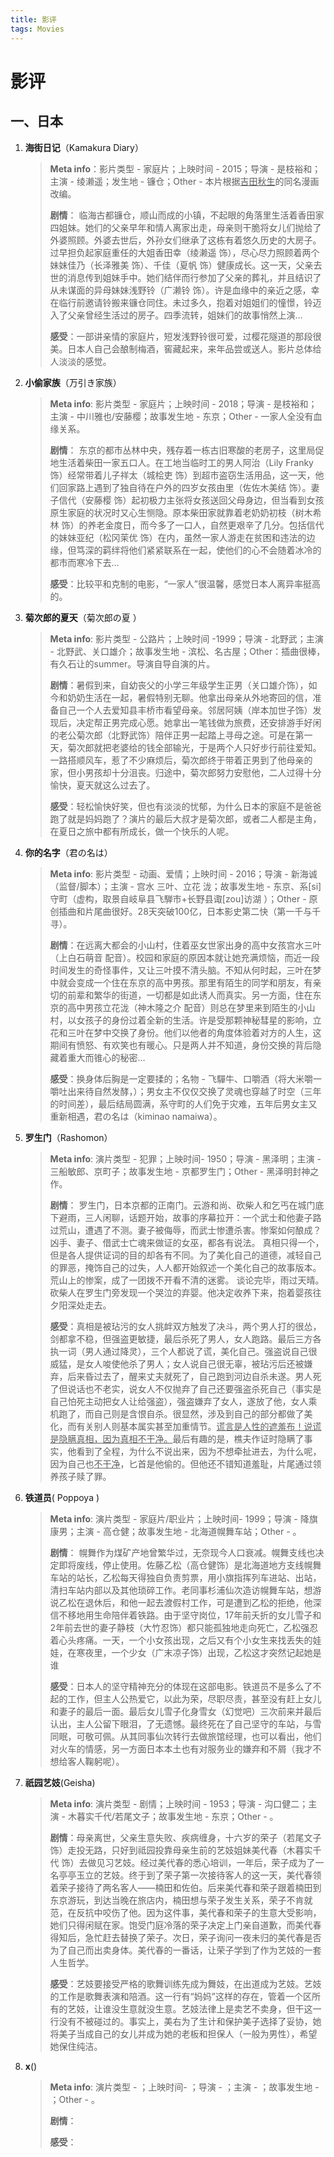 ```yaml
---
title: 影评
tags: Movies
---
```


# 影评

## 一、日本

1. **海街日记**（Kamakura Diary）

   > **Meta info**：影片类型 - 家庭片；上映时间 - 2015；导演 - 是枝裕和；主演 - 绫濑遥；发生地 - 镰仓；Other - 本片根据<u>吉田秋生</u>的同名漫画改编。
   >
   > **剧情**： 临海古都镰仓，顺山而成的小镇，不起眼的角落里生活着香田家四姐妹。她们的父亲早年和情人离家出走，母亲则干脆将女儿们抛给了外婆照顾。外婆去世后，外孙女们继承了这栋有着悠久历史的大房子。过早担负起家庭重任的大姐香田幸（绫濑遥 饰），尽心尽力照顾着两个妹妹佳乃（长泽雅美 饰）、千佳（夏帆 饰）健康成长。这一天，父亲去世的消息传到姐妹手中。她们结伴而行参加了父亲的葬礼，并且结识了从未谋面的异母妹妹浅野铃（广濑铃 饰）。许是血缘中的亲近之感，幸在临行前邀请铃搬来镰仓同住。未过多久，抱着对姐姐们的憧憬，铃迈入了父亲曾经生活过的房子。四季流转，姐妹们的故事悄然上演… 
   >
   > **感受**：一部讲亲情的家庭片，短发浅野铃很可爱，过樱花隧道的那段很美。日本人自己会酿制梅酒，窖藏起来，来年品尝或送人。影片总体给人淡淡的感觉。

2. **小偷家族**（万引き家族）

   > **Meta info**: 影片类型 - 家庭片；上映时间 - 2018；导演 - 是枝裕和；主演 - 中川雅也/安藤樱；故事发生地 - 东京；Other - 一家人全没有血缘关系。
   >
   > **剧情**： 东京的都市丛林中央，残存着一栋古旧寒酸的老房子，这里局促地生活着柴田一家五口人。在工地当临时工的男人阿治（Lily Franky 饰）经常带着儿子祥太（城桧吏 饰）到超市盗窃生活用品，这一天，他们回家路上遇到了独自待在户外的四岁女孩由里（佐佐木美结 饰）。妻子信代（安藤樱 饰）起初极力主张将女孩送回父母身边，但当看到女孩原生家庭的状况时又心生恻隐。原本柴田家就靠着老奶奶初枝（树木希林 饰）的养老金度日，而今多了一口人，自然更艰辛了几分。包括信代的妹妹亚纪（松冈茉优 饰）在内，虽然一家人游走在贫困和违法的边缘，但笃深的羁绊将他们紧紧联系在一起，使他们的心不会随着冰冷的都市而寒冷下去…
   >
   > **感受**：比较平和克制的电影，“一家人”很温馨，感觉日本人离异率挺高的。

3. **菊次郎的夏天**（菊次郎の夏 ）

   > **Meta info**: 影片类型 - 公路片；上映时间 -1999；导演 - 北野武；主演 - 北野武、关口雄介；故事发生地 - 滨松、名古屋；Other：插曲很棒，有久石让的summer。导演自导自演的片。
   >
   > **剧情**：暑假到来，自幼丧父的小学三年级学生正男（关口雄介饰），如今和奶奶生活在一起，暑假特别无聊。他拿出母亲从外地寄回的信，准备自己一个人去爱知县丰桥市看望母亲。邻居阿姨（岸本加世子饰）发现后，决定帮正男完成心愿。她拿出一笔钱做为旅费，还安排游手好闲的老公菊次郎（北野武饰）陪伴正男一起踏上寻母之途。可是在第一天，菊次郎就把老婆给的钱全部输光，于是两个人只好步行前往爱知。一路搭顺风车，惹了不少麻烦后，菊次郎终于带着正男到了他母亲的家，但小男孩却十分沮丧。归途中，菊次郎努力安慰他，二人过得十分愉快，夏天就这么过去了。
   >
   > **感受**：轻松愉快好笑，但也有淡淡的忧郁，为什么日本的家庭不是爸爸跑了就是妈妈跑了？演片的最后大叔才是菊次郎，或者二人都是主角，在夏日之旅中都有所成长，做一个快乐的人呢。

4. **你的名字**（君の名は）

   > **Meta info**: 影片类型 - 动画、爱情；上映时间 - 2016；导演 - 新海诚（监督/脚本）；主演 - 宫水 三叶、立花 泷；故事发生地 - 东京、系[si]守町（虚构，取景自岐阜县飞騨市+长野县诹[zou]访湖 ）；Other - 原创插曲和片尾曲很好。28天突破100亿，日本影史第二快（第一千与千寻）。
   >
   > **剧情**：在远离大都会的小山村，住着巫女世家出身的高中女孩宫水三叶（上白石萌音 配音）。校园和家庭的原因本就让她充满烦恼，而近一段时间发生的奇怪事件，又让三叶摸不清头脑。不知从何时起，三叶在梦中就会变成一个住在东京的高中男孩。那里有陌生的同学和朋友，有亲切的前辈和繁华的街道，一切都是如此诱人而真实。另一方面，住在东京的高中男孩立花泷（神木隆之介 配音）则总在梦里来到陌生的小山村，以女孩子的身份过着全新的生活。许是受那颗神秘彗星的影响，立花和三叶在梦中交换了身份。他们以他者的角度体验着对方的人生，这期间有愤怒、有欢笑也有暖心。只是两人并不知道，身份交换的背后隐藏着重大而锥心的秘密…
   >
   > **感受**：换身体后胸是一定要揉的；名物 - 飞驒牛、口嚼酒（将大米嚼一嚼吐出来待自然发酵，）；男女主不仅仅交换了灵魂也穿越了时空（三年的时间差），最后结局圆满，系守町的人们免于灾难，五年后男女主又重新相遇，君の名は（kiminao namaiwa）。

5. **罗生门**（Rashomon）

   > **Meta info**: 演片类型 - 犯罪；上映时间- 1950；导演 - 黑泽明；主演 - 三船敏郎、京町子；故事发生地 - 京都罗生门；Other - 黑泽明封神之作。
   >
   > **剧情**： 罗生门，日本京都的正南门。云游和尚、砍柴人和乞丐在城门底下避雨，三人闲聊，话题开始，故事的序幕拉开：一个武士和他妻子路过荒山，遭遇了不测。妻子被侮辱，而武士惨遭杀害。惨案如何酿成？凶手、妻子、借武士亡魂来做证的女巫，都各有说法。 真相只得一个，但是各人提供证词的目的却各有不同。为了美化自己的道德，减轻自己的罪恶，掩饰自己的过失，人人都开始叙述一个美化自己的故事版本。荒山上的惨案，成了一团拨不开看不清的迷雾。 谈论完毕，雨过天晴。砍柴人在罗生门旁发现一个哭泣的弃婴。他决定收养下来，抱着婴孩往夕阳深处走去。 
   >
   > **感受**：真相是被玷污的女人挑衅双方触发了决斗，两个男人打的很怂，剑都拿不稳，但强盗更敏捷，最后杀死了男人，女人跑路。最后三方各执一词（男人通过降灵），三个人都说了谎，美化自己。强盗说自己很威猛，是女人唆使他杀了男人；女人说自己很无辜，被玷污后还被嫌弃，后来昏过去了，醒来丈夫就死了，自己跑到河边自杀未遂。男人死了但说话也不老实，说女人不仅抛弃了自己还要强盗杀死自己（事实是自己怕死主动把女人让给强盗），强盗嫌弃了女人，遂放了他，女人乘机跑了，而自己则是含恨自杀。很显然，涉及到自己的部分都做了美化，而有关别人则基本属实甚至加重情节。<u>谎言是人性的遮羞布！说谎是隐瞒真相，因为真相不干净。</u>最后有趣的是，樵夫作证时隐瞒了事实，他看到了全程，为什么不说出来，因为不想牵扯进去，为什么呢，因为自己也<u>不干净</u>，匕首是他偷的。但他还不错知道羞耻，片尾通过领养孩子赎了罪。

6. **铁道员**( Poppoya )

   > **Meta info**: 演片类型 - 家庭片/职业片；上映时间- 1999；导演 - 降旗康男；主演 - 高仓健；故事发生地 - 北海道幌舞车站；Other - 。
   >
   > **剧情**： 幌舞作为煤矿产地曾繁华过，无奈现今人口衰减。幌舞支线也决定即将废线，停止使用。佐藤乙松（高仓健饰）是北海道地方支线幌舞车站的站长，乙松每天得独自负责剪票，用小旗指挥列车进站、出站，清扫车站内部以及其他琐碎工作。老同事杉浦仙次造访幌舞车站，想游说乙松在退休后，和他一起去渡假村工作，可是遭到乙松的拒绝，他深信不移地用生命陪伴着铁路。由于坚守岗位，17年前夭折的女儿雪子和2年前去世的妻子静枝（大竹忍饰）都只能孤独地走向死亡，乙松强忍着心头疼痛。一天，一个小女孩出现，之后又有个小女生来找丢失的娃娃，在寒夜里，一个少女（广末凉子饰）出现，乙松这才突然记起她是谁 
   >
   > **感受**：日本人的坚守精神充分的体现在这部电影。铁道员不是多么了不起的工作，但主人公热爱它，以此为荣，尽职尽责，甚至没有赶上女儿和妻子的最后一面。最后女儿雪子化身雪女（幻觉吧）三次前来并最后认出，主人公留下眼泪，了无遗憾。最终死在了自己坚守的车站，与雪同眠，可敬可佩。从其同事仙次转行去做旅馆经理，也可以看出，他们对火车的情感，另一方面日本本土也有对服务业的嫌弃和不屑（我才不想给客人鞠躬呢）。
   
7. **祇园艺妓**(Geisha)

   > **Meta info**: 演片类型 - 剧情；上映时间 - 1953；导演 - 沟口健二；主演 - 木暮实千代/若尾文子；故事发生地 - 东京；Other - 。
   >
   > **剧情**：母亲离世，父亲生意失败、疾病缠身，十六岁的荣子（若尾文子 饰）走投无路，只好到祗园投靠母亲生前的艺妓姐妹美代春（木暮实千代 饰）去做见习艺妓。经过美代春的悉心培训，一年后，荣子成为了一名亭亭玉立的艺妓。终于到了荣子第一次接待客人的这一天，美代春领着荣子接待了两名客人——楠田和佐伯。后来美代春和荣子跟着楠田到东京游玩，到达当晚在旅店内，楠田想与荣子发生关系，荣子不肯就范，在反抗中咬伤了他。因为这件事，美代春和荣子的生意大受影响，她们只得闲赋在家。饱受门庭冷落的荣子决定上门亲自道歉，而美代春得知后，急忙赶去替换了荣子。次日，荣子询问一夜未归的美代春是否为了自己而出卖身体。美代春的一番话，让荣子学到了作为艺妓的一套人生哲学。
   >
   > **感受**：艺妓要接受严格的歌舞训练先成为舞妓，在出道成为艺妓。艺妓的工作是歌舞表演和陪酒。这一行有“妈妈”这样的存在，管着一个区所有的艺妓，让谁没生意就没生意。艺妓法律上是卖艺不卖身，但干这一行没有不被碰过的。事实上，美右为了生计和保护美子选择了妥协，她将美子当成自己的女儿并成为她的老板和担保人（一般为男性），希望她保住纯洁。
   
8. **x**()

   > **Meta info**: 演片类型 - ；上映时间- ；导演 - ；主演 - ；故事发生地 - ；Other - 。
   >
   > **剧情**：
   >
   > **感受**：